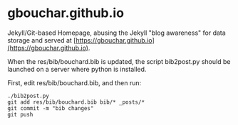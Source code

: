 # gbouchar.github.io #

Jekyll/Git-based Homepage,
abusing the Jekyll "blog awareness" for data storage and served at
[https://gbouchar.github.io](https://gbouchar.github.io).

When the res/bib/bouchard.bib is updated, the script bib2post.py should be launched on a server where python is installed.

First, edit res/bib/bouchard.bib, and then run:

```
./bib2post.py
git add res/bib/bouchard.bib bib/* _posts/*
git commit -m "bib changes"
git push
```


